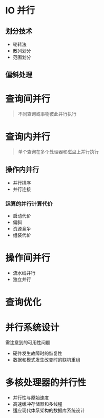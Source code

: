 # IO 并行

## 划分技术

- 轮转法
- 散列划分
- 范围划分

## 偏斜处理

# 查询间并行

> 不同查询或事物彼此并行执行

# 查询内并行

> 单个查询在多个处理器和磁盘上并行执行

## 操作内并行

- 并行排序
- 并行连接

### 运算的并行计算代价

- 启动代价
- 偏斜
- 资源竞争
- 组装代价

# 操作间并行

- 流水线并行
- 独立并行

# 查询优化

# 并行系统设计

需注意到的可用性问题

- 硬件发生故障时的恢复性
- 数据和模式发生改变时的联机重组

# 多核处理器的并行性

- 并行性与原始速度
- 高速缓冲存储器和多线程
- 适应现代体系架构的数据库系统设计